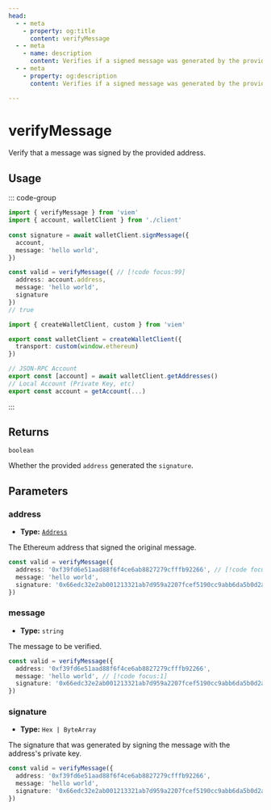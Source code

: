 ```yaml
---
head:
  - - meta
    - property: og:title
      content: verifyMessage
  - - meta
    - name: description
      content: Verifies if a signed message was generated by the provided address.
  - - meta
    - property: og:description
      content: Verifies if a signed message was generated by the provided address.

---
```


# verifyMessage

Verify that a message was signed by the provided address.

## Usage

::: code-group

```ts [example.ts]
import { verifyMessage } from 'viem'
import { account, walletClient } from './client'
 
const signature = await walletClient.signMessage({
  account,
  message: 'hello world',
})

const valid = verifyMessage({ // [!code focus:99]
  address: account.address,
  message: 'hello world',
  signature
})
// true
```

```ts [config.ts]
import { createWalletClient, custom } from 'viem'

export const walletClient = createWalletClient({
  transport: custom(window.ethereum)
})

// JSON-RPC Account
export const [account] = await walletClient.getAddresses()
// Local Account (Private Key, etc)
export const account = getAccount(...)
```

:::

## Returns

`boolean`

Whether the provided `address` generated the `signature`.

## Parameters

### address

- **Type:** [`Address`](/docs/glossary/types#address)

The Ethereum address that signed the original message.

```ts
const valid = verifyMessage({ 
  address: '0xf39fd6e51aad88f6f4ce6ab8827279cfffb92266', // [!code focus:1]
  message: 'hello world',
  signature: '0x66edc32e2ab001213321ab7d959a2207fcef5190cc9abb6da5b0d2a8a9af2d4d2b0700e2c317c4106f337fd934fbbb0bf62efc8811a78603b33a8265d3b8f8cb1c'
})
```

### message

- **Type:** `string`

The message to be verified.

```ts
const valid = verifyMessage({ 
  address: '0xf39fd6e51aad88f6f4ce6ab8827279cfffb92266', 
  message: 'hello world', // [!code focus:1]
  signature: '0x66edc32e2ab001213321ab7d959a2207fcef5190cc9abb6da5b0d2a8a9af2d4d2b0700e2c317c4106f337fd934fbbb0bf62efc8811a78603b33a8265d3b8f8cb1c'
})
```

### signature

- **Type:** `Hex | ByteArray`

The signature that was generated by signing the message with the address's private key.

```ts
const valid = verifyMessage({ 
  address: '0xf39fd6e51aad88f6f4ce6ab8827279cfffb92266', 
  message: 'hello world', 
  signature: '0x66edc32e2ab001213321ab7d959a2207fcef5190cc9abb6da5b0d2a8a9af2d4d2b0700e2c317c4106f337fd934fbbb0bf62efc8811a78603b33a8265d3b8f8cb1c' // [!code focus:1]
})
```